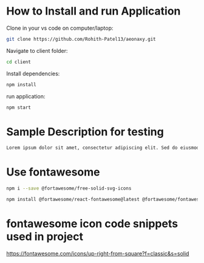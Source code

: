 # How to Install and run Application 

Clone in your vs code on computer/laptop:
```sh
git clone https://github.com/Rohith-Patel13/aeonaxy.git
```

Navigate to client folder:
```sh
cd client
```

Install dependencies:
```sh
npm install
```

run application:
```sh
npm start
```


# Sample Description for testing
```sh
Lorem ipsum dolor sit amet, consectetur adipiscing elit. Sed do eiusmod tempor incididunt ut labore et dolore magna aliqua. Ut enim ad minim veniam, quis nostrud exercitation ullamco laboris nisi ut aliquip ex ea commodo consequat. Duis aute irure dolor in reprehenderit in voluptate velit esse cillum dolore eu fugiat nulla pariatur. Excepteur sint occaecat cupidatat non proident, sunt in culpa qui officia deserunt mollit anim id est laborum.
```


# Use fontawesome
```sh
npm i --save @fortawesome/free-solid-svg-icons
```
```sh
npm install @fortawesome/react-fontawesome@latest @fortawesome/fontawesome-svg-core @fortawesome/free-solid-svg-icons
```

# fontawesome icon code snippets used in project
https://fontawesome.com/icons/up-right-from-square?f=classic&s=solid